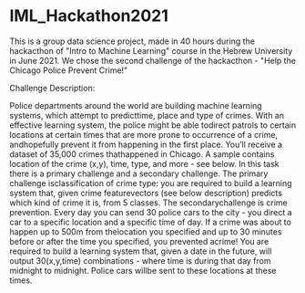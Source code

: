 # IML_Hackathon2021
This is a group data science project, made in 40 hours during the hackacthon of "Intro to Machine Learning" course in the Hebrew University in June 2021. 
We chose the second challenge of the hackacthon - "Help the Chicago Police Prevent Crime!"

Challenge Description:

Police departments around the world are building machine learning systems, which attempt to predicttime, place and type of crimes.  With an effective learning system, the police might be able todirect patrols to certain locations at certain times that are more prone to occurrence of a crime, andhopefully prevent it from happening in the first place. You’ll receive a dataset of 35,000 crimes thathappened in Chicago.  A sample contains location of the crime (x,y), time, type, and more - see below.
In this task there is a primary challenge and a secondary challenge.  The primary challenge isclassification of crime type: you are required to build a learning system that, given crime featurevectors (see below description) predicts which kind of crime it is, from 5 classes. The secondarychallenge is crime prevention. Every day you can send 30 police cars to the city - you direct a car to a specific location and a specific time of day. If a crime was about to happen up to 500m from thelocation you specified and up to 30 minutes before or after the time you specified, you prevented acrime! You are required to build a learning system that, given a date in the future, will output 30(x,y,time) combinations - where time is during that day from midnight to midnight. Police cars willbe sent to these locations at these times.
